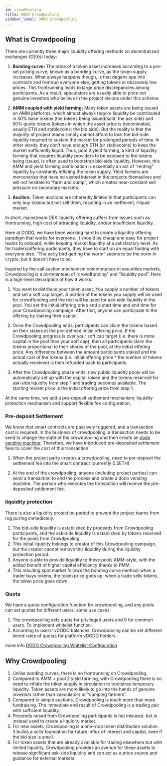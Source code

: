 ```yaml
---
id: crowdPooling
title: DODO Crowdpooling
sidebar_label: DODO Crowdpooling
---
```


## What is Crowdpooling

There are currently three major liquidity offering methods on decentralized exchanges (DEXs) today:

1. **Bonding curve:** The price of a token asset increases according to a pre-set pricing curve, known as a bonding curve, as the token supply increases. What always happens though, is that degens ape into contracts and frontrun everyone else, getting tokens at obscenely low prices. This frontrunning leads to large price discrepancies among participants. As a result, speculators are usually able to price out genuine investors who believe in the project visions under this scheme.

2. **AMM coupled with yield farming:** Many token assets are being issued on AMM platforms, which almost always require liquidity be contributed in 50% base tokens (the tokens being issued/sold; the ask side) and 50% quote tokens (tokens in which the asset price is denominated, usually ETH and stablecoins; the bid side). But the reality is that the majority of project teams simply cannot afford to lock the bid-side liquidity required to sustain the market for prolonged periods of time. In other words, they don’t have enough ETH (or stablecoins) to keep the market sufficiently liquid. Thus, pool 2 yield farming, a kind of liquidity farming that requires liquidity providers to be exposed to the tokens being issued, is often used to bootstrap bid-side liquidity. However, this AMM and yield farming combination is essentially an act of “renting” liquidity by constantly inflating the token supply. Yield farmers are mercenaries that have no vested interest in the projects themselves and will not hesitate to “farm and dump”, which creates near-constant sell pressure on secondary markets.

3. **Auction:** Token auctions are inherently limited in that participants can only buy tokens but not sell them, resulting in an inefficient, illiquid market.

In short, mainstream DEX liquidity offering suffers from issues such as frontrunning, high cost of attracting liquidity, and/or insufficient liquidity.

Here at DODO, we have been working hard to create a liquidity offering paradigm that works for everyone. It should be cheap and easy for project teams to onboard, while keeping market liquidity at a satisfactory level. As for traders/offering participants, they have to start on an equal footing with everyone else. “The early bird getting the worm” seems to be the norm in crypto, but it doesn’t have to be.

Inspired by the call auction mechanism commonplace in securities markets, Crowdpooling is a portmanteau of “crowdfunding” and “liquidity pool”. Here is a high-level description of how it works:

1. You want to distribute your token asset. You supply a number of tokens and set a soft cap target. A portion of the tokens you supply will be used for crowdfunding and the rest will be used for ask-side liquidity in the pool. You set the initial offering price and a start time and end time for your Crowdpooling campaign. After that, anyone can participate in the offering by staking their capital.

2. Once the Crowdpooling ends, participants can claim the tokens based on their stakes at the pre-defined initial offering price. If the Crowdpooling progress is over your soft cap target (i.e. there is more capital in the pool than your soft cap), then all participants claim the tokens proportional to their shares of the pool, at the initial offering price. Any difference between the amount participants staked and the actual cost of the tokens (i.e. initial offering price * the number of tokens actually received) is then refunded back to participants.

3. After the Crowdpooling phase ends, new public liquidity pools will be automatically set up with the capital raised and the tokens reserved for ask-side liquidity from step 1 and trading becomes available. The starting market price is the initial offering price from step 1.

At the same time, we add a pre-deposit settlement mechanism, liquidity protection mechanism and support flexible fee configuration.


### Pre-deposit Settlement

We know that smart contracts are passively triggered, and a transaction cost is required. In the business of crowdpooling, a transaction needs to be send to change the state of the crowdpooling and then create an [dodo vending machine](./publicPool), Therefore, we have introduced pre-deposited settlement fees to cover the cost of this transaction.

1. When the project party creates a crowdpooling, need to pre-deposit the settlement fee into the smart contract  (currently 0.2ETH)

2. At the end of the crowdpooling, anyone (including project parties) can send a transaction to end the process and create a dodo vending machine. The person who executes the transaction will receive the pre-deposited settlement fee.

### liquidity protection

There is also a liquidity protection period to prevent the project teams from rug pulling immediately.

1. The bid-side liquidity is established by proceeds from Crowdpooling participants, and the ask-side liquidity is established by tokens reserved for the pools from Crowdpooling.
2. This initial liquidity belongs to creator of this Crowdpooling campaign, but the creator cannot remove this liquidity during the liquidity protection period.
3. Anyone is able to provide liquidity to these pools AMM-style, with the added benefit of higher capital efficiency thanks to PMM.
4. This resulting spot market follows the bonding curve method: when a trader buys tokens, the token price goes up; when a trade sells tokens, the token price goes down.

### Quota

We have a quota configuration function for crowdpooling, and any pools can set quotas for different users. some use cases:

1. The crowdpooling sets quota for privileged users and 0 for common users. To implement whitelist function.
2. According to users' vDODO balances. Crowdpooling can be set different tiered rates of quotas for platform vDODO holders.

more info [DODO Crowdpooling Whitelist Configuration](./cpwl)

## Why Crowdpooling

1. Unlike bonding curves, there is no frontrunning on Crowdpooling.
2. Compared to AMM + pool 2 yield farming, with Crowdpooling there is no need to inflate the token supply in circulation to bootstrap temporary liquidity. Token assets are more likely to go into the hands of genuine investors rather than speculators or “dumping farmers”.
3. Compared to simple auctions, Crowdpooling is much more than mere fundraising. The immediate end result of Crowdpooling is a trading pair with sufficient liquidity.
4. Proceeds raised from Crowdpooling participants is not misused, but is instead used to create a liquidity market.
5. For new assets, Crowdpooling is a one-stop token distribution solution. It builds a solid foundation for future influx of interest and capital, even if the bid size is small.
6. For token assets that are already available for trading elsewhere but with limited liquidity, Crowdpooling provides an avenue for these assets to release significant ask-side liquidity and can act as a price source and guidance for external markets.

